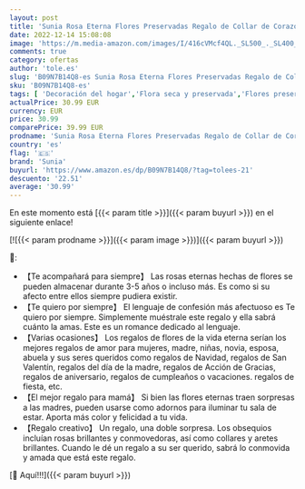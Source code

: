 ```yaml
---
layout: post
title: 'Sunia Rosa Eterna Flores Preservadas Regalo de Collar de Corazón de Rosa Real Hecho a Mano para Mujer Su Mamá Abuela en Navidad Regalo de San Valentín del día de la Madre'
date: 2022-12-14 15:08:08
image: 'https://m.media-amazon.com/images/I/416cVMcf4QL._SL500_._SL400_.jpg'
comments: true
category: ofertas
author: 'tole.es'
slug: 'B09N7B14Q8-es Sunia Rosa Eterna Flores Preservadas Regalo de Collar de...'
sku: 'B09N7B14Q8-es'
tags: [ 'Decoración del hogar','Flora seca y preservada','Flores preservadas','Hogar y cocina','navidad','sunia','🇪🇸', ]
actualPrice: 30.99 EUR
currency: EUR
price: 30.99
comparePrice: 39.99 EUR
prodname: 'Sunia Rosa Eterna Flores Preservadas Regalo de Collar de Corazón de Rosa Real Hecho a Mano para Mujer Su Mamá Abuela en Navidad Regalo de San Valentín del día de la Madre'
country: 'es'
flag: '🇪🇸'
brand: 'Sunia'
buyurl: 'https://www.amazon.es/dp/B09N7B14Q8/?tag=tolees-21'
descuento: '22.51'
average: '30.99'
---
```


En este momento está [{{< param title >}}]({{< param buyurl >}}) en el siguiente enlace!

[![{{< param prodname >}}]({{< param image >}})]({{< param buyurl >}})

🔎:

- 【Te acompañará para siempre】 Las rosas eternas hechas de flores se pueden almacenar durante 3-5 años o incluso más. Es como si su afecto entre ellos siempre pudiera existir.
- 【Te quiero por siempre】 El lenguaje de confesión más afectuoso es Te quiero por siempre. Simplemente muéstrale este regalo y ella sabrá cuánto la amas. Este es un romance dedicado al lenguaje.
- 【Varias ocasiones】 Los regalos de flores de la vida eterna serían los mejores regalos de amor para mujeres, madre, niñas, novia, esposa, abuela y sus seres queridos como regalos de Navidad, regalos de San Valentín, regalos del día de la madre, regalos de Acción de Gracias, regalos de aniversario, regalos de cumpleaños o vacaciones. regalos de fiesta, etc.
- 【El mejor regalo para mamá】 Si bien las flores eternas traen sorpresas a las madres, pueden usarse como adornos para iluminar tu sala de estar. Aporta más color y felicidad a tu vida.
- 【Regalo creativo】 Un regalo, una doble sorpresa. Los obsequios incluían rosas brillantes y conmovedoras, así como collares y aretes brillantes. Cuando le dé un regalo a su ser querido, sabrá lo conmovida y amada que está este regalo.

[🛒 Aquí!!!]({{< param buyurl >}})

